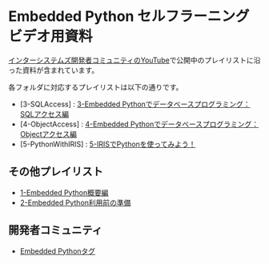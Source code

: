 # Embedded Python セルフラーニングビデオ用資料

[インターシステムズ開発者コミュニティのYouTube](https://www.youtube.com/channel/UC-fNl739w4X0K6_vkcE76GQ)で公開中のプレイリストに沿った資料が含まれています。

各フォルダに対応するプレイリストは以下の通りです。

- [3-SQLAccess] : [3-Embedded Pythonでデータベースプログラミング：SQLアクセス編](https://www.youtube.com/playlist?list=PLzSN_5VbNaxDAPjSBe5F-uGbGkoJqcerL) 
- [4-ObjectAccess] : [4-Embedded Pythonでデータベースプログラミング：Objectアクセス編](https://www.youtube.com/playlist?list=PLzSN_5VbNaxBnEb5rq-676b1l7Ym6INjL)
- [5-PythonWithIRIS] : [5-IRISでPythonを使ってみよう！](https://www.youtube.com/playlist?list=PLzSN_5VbNaxBLXlC9oCgwPtxBilT8tJ96)


## その他プレイリスト

- [1-Embedded Python概要編](https://www.youtube.com/playlist?list=PLzSN_5VbNaxBowDUZQfqL3bvaXpkCMPW2)
- [2-Embedded Python利用前の準備](https://www.youtube.com/playlist?list=PLzSN_5VbNaxCqdcK4yiFwzXe041RBtD6V)

## 開発者コミュニティ
- [Embedded Pythonタグ](https://jp.community.intersystems.com/tags/embedded-python)
